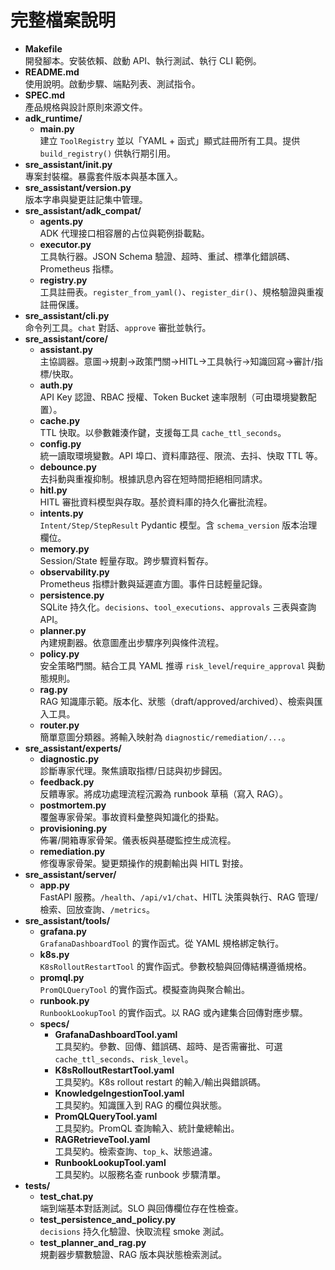 # 完整檔案說明

*   **Makefile**  
    開發腳本。安裝依賴、啟動 API、執行測試、執行 CLI 範例。
*   **README.md**  
    使用說明。啟動步驟、端點列表、測試指令。
*   **SPEC.md**  
    產品規格與設計原則來源文件。
*   **adk_runtime/**
    *   **main.py**  
        建立 `ToolRegistry` 並以「YAML + 函式」顯式註冊所有工具。提供 `build_registry()` 供執行期引用。
*   **sre_assistant/**init**.py**  
    專案封裝檔。暴露套件版本與基本匯入。
*   **sre_assistant/version.py**  
    版本字串與變更註記集中管理。
*   **sre_assistant/adk_compat/**
    *   **agents.py**  
        ADK 代理接口相容層的占位與範例掛載點。
    *   **executor.py**  
        工具執行器。JSON Schema 驗證、超時、重試、標準化錯誤碼、Prometheus 指標。
    *   **registry.py**  
        工具註冊表。`register_from_yaml()`、`register_dir()`、規格驗證與重複註冊保護。
*   **sre_assistant/cli.py**  
    命令列工具。`chat` 對話、`approve` 審批並執行。
*   **sre_assistant/core/**
    *   **assistant.py**  
        主協調器。意圖→規劃→政策門關→HITL→工具執行→知識回寫→審計/指標/快取。
    *   **auth.py**  
        API Key 認證、RBAC 授權、Token Bucket 速率限制（可由環境變數配置）。
    *   **cache.py**  
        TTL 快取。以參數雜湊作鍵，支援每工具 `cache_ttl_seconds`。
    *   **config.py**  
        統一讀取環境變數。API 埠口、資料庫路徑、限流、去抖、快取 TTL 等。
    *   **debounce.py**  
        去抖動與重複抑制。根據訊息內容在短時間拒絕相同請求。
    *   **hitl.py**  
        HITL 審批資料模型與存取。基於資料庫的持久化審批流程。
    *   **intents.py**  
        `Intent/Step/StepResult` Pydantic 模型。含 `schema_version` 版本治理欄位。
    *   **memory.py**  
        Session/State 輕量存取。跨步驟資料暫存。
    *   **observability.py**  
        Prometheus 指標計數與延遲直方圖。事件日誌輕量記錄。
    *   **persistence.py**  
        SQLite 持久化。`decisions`、`tool_executions`、`approvals` 三表與查詢 API。
    *   **planner.py**  
        內建規劃器。依意圖產出步驟序列與條件流程。
    *   **policy.py**  
        安全策略門關。結合工具 YAML 推導 `risk_level`/`require_approval` 與動態規則。
    *   **rag.py**  
        RAG 知識庫示範。版本化、狀態（draft/approved/archived）、檢索與匯入工具。
    *   **router.py**  
        簡單意圖分類器。將輸入映射為 `diagnostic/remediation/...`。
*   **sre_assistant/experts/**
    *   **diagnostic.py**  
        診斷專家代理。聚焦讀取指標/日誌與初步歸因。
    *   **feedback.py**  
        反饋專家。將成功處理流程沉澱為 runbook 草稿（寫入 RAG）。
    *   **postmortem.py**  
        覆盤專家骨架。事故資料彙整與知識化的掛點。
    *   **provisioning.py**  
        佈署/開箱專家骨架。儀表板與基礎監控生成流程。
    *   **remediation.py**  
        修復專家骨架。變更類操作的規劃輸出與 HITL 對接。
*   **sre_assistant/server/**
    *   **app.py**  
        FastAPI 服務。`/health`、`/api/v1/chat`、HITL 決策與執行、RAG 管理/檢索、回放查詢、`/metrics`。
*   **sre_assistant/tools/**
    *   **grafana.py**  
        `GrafanaDashboardTool` 的實作函式。從 YAML 規格綁定執行。
    *   **k8s.py**  
        `K8sRolloutRestartTool` 的實作函式。參數校驗與回傳結構遵循規格。
    *   **promql.py**  
        `PromQLQueryTool` 的實作函式。模擬查詢與聚合輸出。
    *   **runbook.py**  
        `RunbookLookupTool` 的實作函式。以 RAG 或內建集合回傳對應步驟。
    *   **specs/**
        *   **GrafanaDashboardTool.yaml**  
            工具契約。參數、回傳、錯誤碼、超時、是否需審批、可選 `cache_ttl_seconds`、`risk_level`。
        *   **K8sRolloutRestartTool.yaml**  
            工具契約。K8s rollout restart 的輸入/輸出與錯誤碼。
        *   **KnowledgeIngestionTool.yaml**  
            工具契約。知識匯入到 RAG 的欄位與狀態。
        *   **PromQLQueryTool.yaml**  
            工具契約。PromQL 查詢輸入、統計彙總輸出。
        *   **RAGRetrieveTool.yaml**  
            工具契約。檢索查詢、`top_k`、狀態過濾。
        *   **RunbookLookupTool.yaml**  
            工具契約。以服務名查 runbook 步驟清單。
*   **tests/**
    *   **test_chat.py**  
        端到端基本對話測試。SLO 與回傳欄位存在性檢查。
    *   **test_persistence_and_policy.py**  
        `decisions` 持久化驗證、快取流程 smoke 測試。
    *   **test_planner_and_rag.py**  
        規劃器步驟數驗證、RAG 版本與狀態檢索測試。
